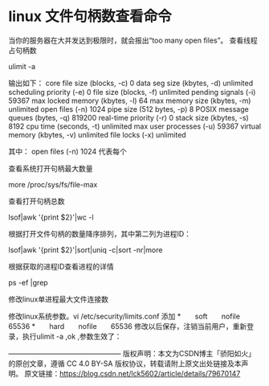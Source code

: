 # linux 文件句柄数查看命令

当你的服务器在大并发达到极限时，就会报出“too many open files”。
查看线程占句柄数

ulimit -a

输出如下：
core file size          (blocks, -c) 0
data seg size           (kbytes, -d) unlimited
scheduling priority             (-e) 0
file size               (blocks, -f) unlimited
pending signals                 (-i) 59367
max locked memory       (kbytes, -l) 64
max memory size         (kbytes, -m) unlimited
open files                      (-n) 1024
pipe size            (512 bytes, -p) 8
POSIX message queues     (bytes, -q) 819200
real-time priority              (-r) 0
stack size              (kbytes, -s) 8192
cpu time               (seconds, -t) unlimited
max user processes              (-u) 59367
virtual memory          (kbytes, -v) unlimited
file locks                      (-x) unlimited

其中：
open files                      (-n) 1024         代表每个


查看系统打开句柄最大数量

more /proc/sys/fs/file-max

查看打开句柄总数

lsof|awk '{print $2}'|wc -l


根据打开文件句柄的数量降序排列，其中第二列为进程ID：

lsof|awk '{print $2}'|sort|uniq -c|sort -nr|more


根据获取的进程ID查看进程的详情

ps -ef |grep 


修改linux单进程最大文件连接数

修改linux系统参数。vi /etc/security/limits.conf 添加
*　　soft　　nofile　　65536
*　　hard　　nofile　　65536
修改以后保存，注销当前用户，重新登录，执行ulimit -a ,ok ,参数生效了：

————————————————
版权声明：本文为CSDN博主「骄阳如火」的原创文章，遵循 CC 4.0 BY-SA 版权协议，转载请附上原文出处链接及本声明。
原文链接：https://blog.csdn.net/lck5602/article/details/79670147